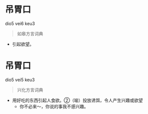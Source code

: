 # 吊胃口
dio5 vei6 keu3
> 如皋方言词典
- 引起欲望。

# 吊胃口
dio5 vei5 keu3
> 兴化方言词典
- 用好吃的东西引起人食欲。②（喻）投放诱饵，令人产生兴趣或欲望
  - 你不必来～，你说的事我不感兴趣。
